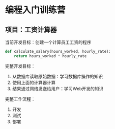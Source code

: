 # 编程入门训练营

## 项目：工资计算器

当前开发目标：创建一个计算员工工资的程序

```python
def calculate_salary(hours_worked, hourly_rate):
    return hours_worked * hourly_rate
```

完整开发目标：

1. 从数据库读取原始数据：学习数据库操作的知识
2. 使用上面的计算器计算
3. 结果通过网络发送给用户：学习Web开发的知识

完整工作流程：

1. 开发
2. 测试
3. 部署

